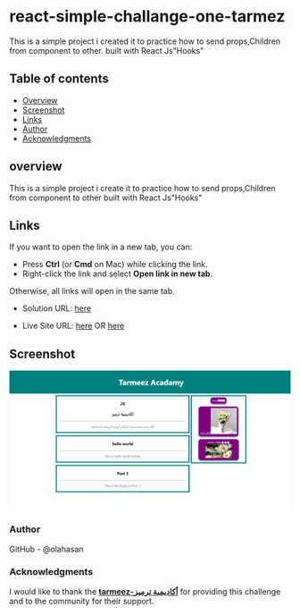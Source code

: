 # react-simple-challange-one-tarmez

This is a simple project i created it to practice how to send props,Children from component to other. built with React Js"Hooks"

## Table of contents

- [Overview](#overview)
- [Screenshot](#Screenshot)
- [Links](#Links)
- [Author](#author)
- [Acknowledgments](#Acknowledgments)

## overview

This is a simple project i create it to practice how to send props,Children from component to other built with React Js"Hooks"

## Links

If you want to open the link in a new tab, you can:

- Press **Ctrl** (or **Cmd** on Mac) while clicking the link.
- Right-click the link and select **Open link in new tab**.

Otherwise, all links will open in the same tab.

- Solution URL: [here](https://github.com/olahasan/react-simple-challange-one-tarmez)

- Live Site URL: [here](https://simple-challange-one-tarmez.netlify.app/)
  OR [here](https://simple-challange-one-tarmez.surge.sh/)

## Screenshot

![Screenshot](./public/tarmez1.png)

### Author

GitHub - @olahasan

### Acknowledgments

I would like to thank the **[tarmeez-أكاديمية ترميز](https://www.youtube.com/@tarmeez)** for providing this challenge and to the community for their support.
